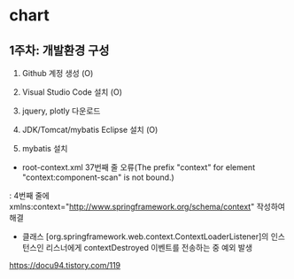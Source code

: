 # chart

## 1주차: 개발환경 구성
 
 1) Github 계정 생성 (O)
 
 2) Visual Studio Code 설치 (O)
 
 3) jquery, plotly 다운로드
 
 4) JDK/Tomcat/mybatis Eclipse 설치 (O)
 
 5) mybatis 설치

- root-context.xml 37번째 줄 오류(The prefix "context" for element "context:component-scan" is not bound.)

: 4번째 줄에 xmlns:context="http://www.springframework.org/schema/context" 작성하여 해결 


- 클래스 [org.springframework.web.context.ContextLoaderListener]의 인스턴스인 리스너에게 contextDestroyed 이벤트를 전송하는 중 예외 발생

https://docu94.tistory.com/119
